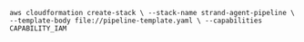 `aws cloudformation create-stack \
  --stack-name strand-agent-pipeline \
  --template-body file://pipeline-template.yaml \
  --capabilities CAPABILITY_IAM`

